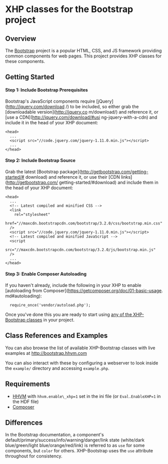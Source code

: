 XHP classes for the Bootstrap project
=====================================

Overview
--------

The [Bootstrap](http://getbootstrap.com) project is a popular HTML, CSS, and
JS framework providing common components for web pages. This project provides 
XHP classes for these components.

Getting Started
---------------

#### Step 1: Include Bootstrap Prerequisites

Bootstrap's JavaScript components require [jQuery](http://jquery.com/download
/) to be included, so either grab the [downloadable version](http://jquery.co
m/download/) and reference it, or [use a CDN](http://jquery.com/download/#usi
ng-jquery-with-a-cdn) and include it in the head of your XHP document:

````
<head>
  ...
  <script src="//code.jquery.com/jquery-1.11.0.min.js"></script>
  ...
</head>
````

#### Step 2: Include Bootstrap Source

Grab the latest [Bootstrap package](http://getbootstrap.com/getting-started/#
download) and reference it, or use their [CDN links](http://getbootstrap.com/
getting-started/#download) and include them in the head of your XHP document:

````
<head>
  ...
  <!-- Latest compiled and minified CSS -->
  <link 
    rel="stylesheet" 
    href="//maxcdn.bootstrapcdn.com/bootstrap/3.2.0/css/bootstrap.min.css"
  />
  <script src="//code.jquery.com/jquery-1.11.0.min.js"></script>
  <!-- Latest compiled and minified JavaScript -->
  <script 
    src="//maxcdn.bootstrapcdn.com/bootstrap/3.2.0/js/bootstrap.min.js" 
  />
  ...
</head>
````

#### Step 3: Enable Composer Autoloading

If you haven't already, include the following in your XHP to enable 
[autoloading from Composer](https://getcomposer.org/doc/01-basic-usage.
md#autoloading):

````
  require_once('vendor/autoload.php');
````

Once you've done this you are ready to start using [any of the XHP-Bootstrap 
classes](http://bootstrap.hhvm.com) in your project. 

Class References and Examples
----------------

You can also browse the list of available XHP-Bootstrap classes with live 
examples at http://bootstrap.hhvm.com

You can also interact with these by configuring a webserver to look inside 
the `example/` directory and accessing `example.php`.

Requirements
------------

- [HHVM](http://hhvm.com/) with `hhvm.enable\_xhp=1` set in the ini file 
(or `Eval.EnableXHP=1` in the HDF file)
- [Composer](https://getcomposer.org/)

Differences
-----------

In the Bootstrap documentation, a component's
default/primary/success/info/warning/danger/link state
(white/dark blue/green/light blue/orange/red/link) is referred to as `use` for
some components, but `color` for others. XHP-Bootstrap uses the `use` attribute
throughout for consistency.
